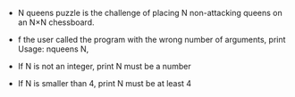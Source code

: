 - N queens puzzle is the challenge of placing N non-attacking queens on an N×N chessboard.

- f the user called the program with the wrong number of arguments, print Usage: nqueens N,

- If N is not an integer, print N must be a number

- If N is smaller than 4, print N must be at least 4
